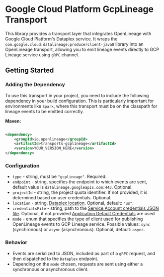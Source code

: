 # Google Cloud Platform GcpLineage Transport

This library provides a transport layer that integrates OpenLineage with Google Cloud Platform's Dataplex service.
It wraps the `com.google.cloud.datalineage:producerclient-java8` library into an OpenLineage transport, allowing you to
emit lineage events directly to GCP Lineage service using `gRPC` channel.

## Getting Started

### Adding the Dependency

To use this transport in your project, you need to include the following dependency in your build configuration. This is
particularly important for environments like `Spark`, where this transport must be on the classpath for lineage events
to
be emitted correctly.

**Maven:**

```xml

<dependency>
    <groupId>io.openlineage</groupId>
    <artifactId>transports-gcplineage</artifactId>
    <version>YOUR_VERSION_HERE</version>
</dependency>
```

### Configuration

- `type` - string, must be `"gcplineage"`. Required.
- `endpoint` - string, specifies the endpoint to which events are sent, default value is
  `datalineage.googleapis.com:443`. Optional.
- `projectId` - string, the project quota identifier. If not provided, it is determined based on user credentials.
  Optional.
- `location` - string, [Dataplex location](https://cloud.google.com/dataplex/docs/locations). Optional, default:
  `"us"`.
- `credentialsFile` - string, path
  to
  the [Service Account credentials JSON file](https://developers.google.com/workspace/guides/create-credentials#create_credentials_for_a_service_account).
  Optional, if not
  provided [Application Default Credentials](https://cloud.google.com/docs/authentication/application-default-credentials)
  are used
- `mode` - enum that specifies the type of client used for publishing OpenLineage events to GCP Lineage service. Possible values:
  `sync` (synchronous) or `async` (asynchronous). Optional, default: `async`.

### Behavior

- Events are serialized to JSON, included as part of a `gRPC` request, and then dispatched to the `Dataplex` endpoint.
- Depending on the `mode` chosen, requests are sent using either a synchronous or asynchronous client.
